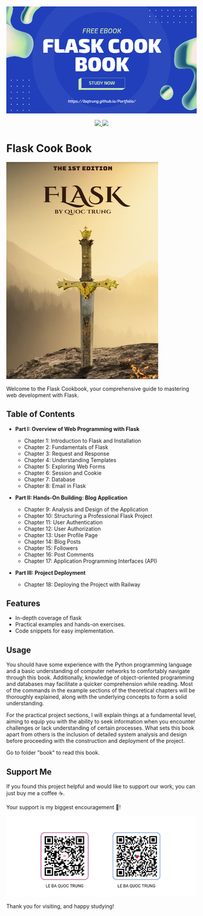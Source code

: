 <p align="center">
  <br>
  <img src="https://github.com/LBQTrung/Flask-Cook-book/blob/main/img/logo.png?raw=true"/>
  <br/>
</p>

<p align="center">
  <a href="https://www.facebook.com/lebaquoctrung39/">
    <img src="https://img.shields.io/badge/Facebook-1877F2?logo=facebook&logoColor=white">
  </a>
  <a href="https://www.instagram.com/quoctrung.39/">
    <img src="https://img.shields.io/badge/Instagram-FED9ED?logo=instagram&logoColor=white">
  </a>
</p>

# Flask Cook Book

![Ebook Cover](https://github.com/LBQTrung/Flask-Cook-book/blob/main/img/cover.png?raw=true)

Welcome to the Flask Cookbook, your comprehensive guide to mastering web development with Flask.

## Table of Contents

- **Part I: Overview of Web Programming with Flask**
  - Chapter 1: Introduction to Flask and Installation
  - Chapter 2: Fundamentals of Flask
  - Chapter 3: Request and Response
  - Chapter 4: Understanding Templates
  - Chapter 5: Exploring Web Forms
  - Chapter 6: Session and Cookie
  - Chapter 7: Database
  - Chapter 8: Email in Flask
  
- **Part II: Hands-On Building: Blog Application**
  - Chapter 9: Analysis and Design of the Application
  - Chapter 10: Structuring a Professional Flask Project
  - Chapter 11: User Authentication
  - Chapter 12: User Authorization
  - Chapter 13: User Profile Page
  - Chapter 14: Blog Posts
  - Chapter 15: Followers
  - Chapter 16: Post Comments
  - Chapter 17: Application Programming Interfaces (API)

- **Part III: Project Deployment**
  - Chapter 18: Deploying the Project with Railway

## Features

- In-depth coverage of flask
- Practical examples and hands-on exercises.
- Code snippets for easy implementation.

## Usage
You should have some experience with the Python programming language and a basic understanding of computer networks to comfortably navigate through this book. Additionally, knowledge of object-oriented programming and databases may facilitate a quicker comprehension while reading. Most of the commands in the example sections of the theoretical chapters will be thoroughly explained, along with the underlying concepts to form a solid understanding.

For the practical project sections, I will explain things at a fundamental level, aiming to equip you with the ability to seek information when you encounter challenges or lack understanding of certain processes. What sets this book apart from others is the inclusion of detailed system analysis and design before proceeding with the construction and deployment of the project.

Go to folder "book" to read this book.

## Support Me
If you found this project helpful and would like to support our work, you can just buy me a coffee ☕.

Your support is my biggest encouragement 🎁!

<img src="https://github.com/LBQTrung/Optimization-Algorithms-for-ML-from-scratch/blob/main/img/support_me.png?raw=true"/>

Thank you for visiting, and happy studying!

